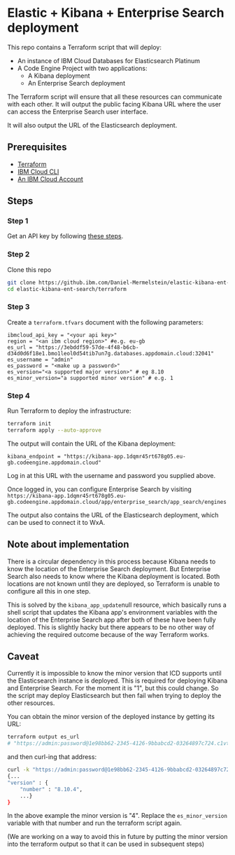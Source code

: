 # Elastic + Kibana + Enterprise Search deployment

This repo contains a Terraform script that will deploy:

- An instance of IBM Cloud Databases for Elasticsearch Platinum
- A Code Engine Project with two applications:
    - A Kibana deployment
    - An Enterprise Search deployment

The Terraform script will ensure that all these resources can communicate with each other. It will output the public facing Kibana URL where the user can access the Enterprise Search user interface.

It will also output the URL of the Elasticsearch deployment.

## Prerequisites

- [Terraform](https://www.terraform.io/)
- [IBM Cloud CLI](https://cloud.ibm.com/docs/cli?topic=cli-getting-started)
- [An IBM Cloud Account](https://cloud.ibm.com/registration)

## Steps

### Step 1

Get an API key by following [these steps](https://cloud.ibm.com/docs/account?topic=account-userapikey&interface=ui#create_user_key).

### Step 2

Clone this repo

```sh
git clone https://github.ibm.com/Daniel-Mermelstein/elastic-kibana-ent-search.git
cd elastic-kibana-ent-search/terraform
```

### Step 3

Create a `terraform.tfvars` document with the following parameters:

```
ibmcloud_api_key = "<your api key>"
region = "<an ibm cloud region>" #e.g. eu-gb
es_url = "https://3ebddf59-57de-4f48-b6cb-d34d0d6f18e1.bmo1leol0d54tib7un7g.databases.appdomain.cloud:32041"
es_username = "admin"
es_password = "<make up a password>"
es_version="<a supported major version>" # eg 8.10
es_minor_version="a supported minor version" # e.g. 1
```

### Step 4

Run Terraform to deploy the infrastructure:

```sh
terraform init
terraform apply --auto-approve
```

The output will contain the URL of the Kibana deployment:

```
kibana_endpoint = "https://kibana-app.1dqmr45rt678g05.eu-gb.codeengine.appdomain.cloud"
```

Log in  at this URL with the username and password you supplied above.

Once logged in, you can configure Enterprise Search by visiting `https://kibana-app.1dqmr45rt678g05.eu-gb.codeengine.appdomain.cloud/app/enterprise_search/app_search/engines`

The output also contains the URL of the Elasticsearch deployment, which can be used to connect it to WxA.

## Note about implementation

There is a circular dependency in this process because Kibana needs to know the location of the Enterprise Search deployment. But Enterprise Search also needs to know where the Kibana deployment is located. Both locations are not known until they are deployed, so Terraform is unable to configure all this in one step.

This is solved by the `kibana_app_update`null resource, which basically runs a shell script that updates the Kibana app's environment variables with the location of the Enterprise Search app after both of these have been fully deployed. This is slightly hacky but there appears to be no other way of achieving the required outcome because of the way Terraform works.

## Caveat

Currently it is impossible to know the minor version that ICD supports until the Elasticsearch instance is deployed. This is required for deploying Kibana and Enterprise Search. For the moment it is "1", but this could change. So the script may deploy Elasticsearch but then fail when trying to deploy the other resources.

You can obtain the minor version of the deployed instance by getting its URL:
```sh
terraform output es_url
# "https://admin:password@1e98bb62-2345-4126-9bbabcd2-03264897c724.c1vt02ul0q3fa0509bog.databases.appdomain.cloud:31299"
```
and then curl-ing that address:

```sh
curl -k "https://admin:password@1e98bb62-2345-4126-9bbabcd2-03264897c724.c1vt02ul0q3fa0509bog.databases.appdomain.cloud:31299"
{...
"version" : {
    "number" : "8.10.4",
    ...}
}
```

In the above example the minor version is "4". Replace the `es_minor_version` variable with that number and run the terraform script again.

(We are working on a way to avoid this in future by putting the minor version into the terraform output so that it can be used in subsequent steps)

